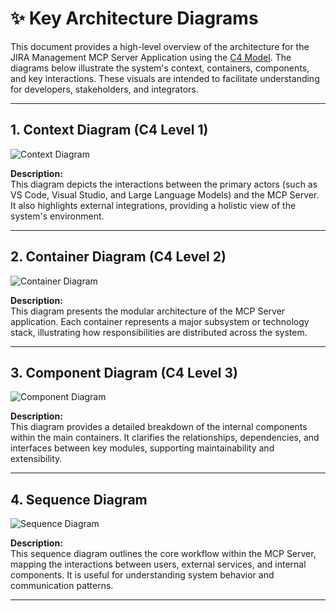 # ✨ Key Architecture Diagrams

This document provides a high-level overview of the architecture for the JIRA Management MCP Server Application using the [C4 Model](https://c4model.com/). The diagrams below illustrate the system's context, containers, components, and key interactions. These visuals are intended to facilitate understanding for developers, stakeholders, and integrators.

---

## 1. Context Diagram (C4 Level 1)

![Context Diagram](https://github.com/user-attachments/assets/35b8a53f-fde6-470f-93b8-72a3f1e944c8)

**Description:**  
This diagram depicts the interactions between the primary actors (such as VS Code, Visual Studio, and Large Language Models) and the MCP Server. It also highlights external integrations, providing a holistic view of the system's environment.

---

## 2. Container Diagram (C4 Level 2)

![Container Diagram](https://github.com/user-attachments/assets/6564143f-0c0b-4b8d-ba80-8df794ca9413)

**Description:**  
This diagram presents the modular architecture of the MCP Server application. Each container represents a major subsystem or technology stack, illustrating how responsibilities are distributed across the system.

---

## 3. Component Diagram (C4 Level 3)

![Component Diagram](https://github.com/user-attachments/assets/64b7584c-d47a-45ab-83fc-01d8c8f62ea0)

**Description:**  
This diagram provides a detailed breakdown of the internal components within the main containers. It clarifies the relationships, dependencies, and interfaces between key modules, supporting maintainability and extensibility.

---

## 4. Sequence Diagram

![Sequence Diagram](https://github.com/user-attachments/assets/a45c6461-99e5-4bbf-8b45-e35a115b73ef)

**Description:**  
This sequence diagram outlines the core workflow within the MCP Server, mapping the interactions between users, external services, and internal components. It is useful for understanding system behavior and communication patterns.

---

